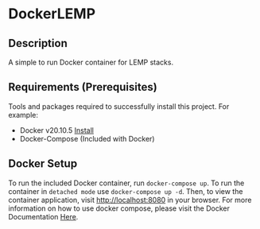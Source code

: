 # DockerLEMP

## Description
A simple to run Docker container for LEMP stacks.

## Requirements  (Prerequisites)
Tools and packages required to successfully install this project.
For example:
* Docker v20.10.5 [Install](https://www.docker.com/)
* Docker-Compose (Included with Docker)

## Docker Setup
To run the included Docker container, run ``docker-compose up``. To run the container in `detached mode` use ``docker-compose up -d``.
Then, to view the container application, visit [http://localhost:8080](http://localhost:8080) in your browser. For more information on how to use docker compose, please visit the Docker Documentation [Here](https://docs.docker.com/compose/).